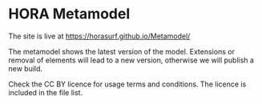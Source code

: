 # HORA Metamodel
The site is live at https://horasurf.github.io/Metamodel/

The metamodel shows the latest version of the model.
Extensions or removal of elements will lead to a new version, otherwise we will publish a new build.

Check the CC BY licence for usage terms and conditions. The licence is included in the file list.
